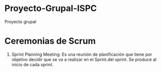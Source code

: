 # Proyecto-Grupal-ISPC
Proyecto grupal
# Ceremonias de Scrum
1. Sprint Planning Meeting: Es una reunión de planificación que tiene por objetivo decidir que se va a realizar en el Sprint.del sprint. Se produce al inicio de cada sprint.
